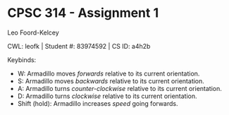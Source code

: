 # CPSC 314 - Assignment 1

Leo Foord-Kelcey

CWL: leofk | Student #: 83974592 | CS ID: a4h2b

Keybinds:
- W: Armadillo moves _forwards_ relative to its current orientation.
- S: Armadillo moves _backwards_ relative to its current orientation.
- A: Armadillo turns _counter-clockwise_ relative to its current orientation.
- D: Armadillo turns _clockwise_ relative to its current orientation.
- Shift (hold): Armadillo increases _speed_ going forwards.

